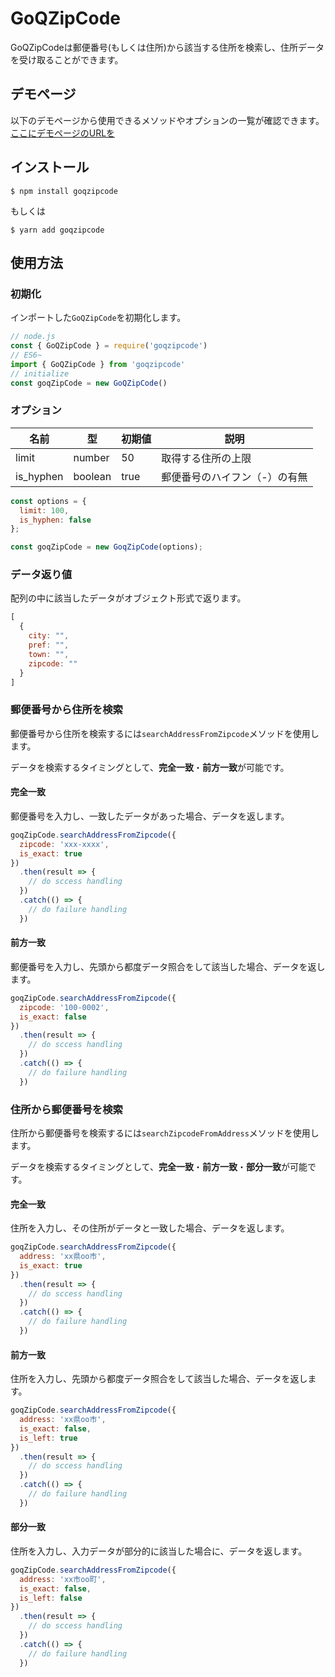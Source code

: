 # GoQZipCode
GoQZipCodeは郵便番号(もしくは住所)から該当する住所を検索し、住所データを受け取ることができます。

## デモページ
以下のデモページから使用できるメソッドやオプションの一覧が確認できます。  
[ここにデモページのURLを](https://example.com)

## インストール
```shell
$ npm install goqzipcode
```
もしくは
```shell
$ yarn add goqzipcode
```

## 使用方法

### 初期化
インポートした`GoQZipCode`を初期化します。
```javascript
// node.js
const { GoQZipCode } = require('goqzipcode')
// ES6~
import { GoQZipCode } from 'goqzipcode'
// initialize
const goqZipCode = new GoQZipCode()
```

### オプション
| 名前 | 型 | 初期値 | 説明 |
----|----|----|----
| limit  | number  | 50 | 取得する住所の上限 |
| is_hyphen  | boolean  | true | 郵便番号のハイフン（-）の有無 |

```javascript
const options = {
  limit: 100,
  is_hyphen: false
};

const goqZipCode = new GoqZipCode(options);
```

### データ返り値
配列の中に該当したデータがオブジェクト形式で返ります。

```javascript
[
  {
    city: "",
    pref: "",
    town: "",
    zipcode: ""
  }
]
```

### 郵便番号から住所を検索
郵便番号から住所を検索するには`searchAddressFromZipcode`メソッドを使用します。

データを検索するタイミングとして、**完全一致**・**前方一致**が可能です。

#### 完全一致
郵便番号を入力し、一致したデータがあった場合、データを返します。  

```javascript
goqZipCode.searchAddressFromZipcode({
  zipcode: 'xxx-xxxx',
  is_exact: true
})
  .then(result => {
    // do sccess handling 
  })
  .catch(() => {
    // do failure handling 
  })
```

#### 前方一致
郵便番号を入力し、先頭から都度データ照合をして該当した場合、データを返します。

```javascript
goqZipCode.searchAddressFromZipcode({
  zipcode: '100-0002',
  is_exact: false
})
  .then(result => {
    // do sccess handling 
  })
  .catch(() => {
    // do failure handling 
  })
```

### 住所から郵便番号を検索
住所から郵便番号を検索するには`searchZipcodeFromAddress`メソッドを使用します。

データを検索するタイミングとして、**完全一致**・**前方一致**・**部分一致**が可能です。

#### 完全一致
住所を入力し、その住所がデータと一致した場合、データを返します。

```javascript
goqZipCode.searchAddressFromZipcode({
  address: 'xx県oo市',
  is_exact: true
})
  .then(result => {
    // do sccess handling 
  })
  .catch(() => {
    // do failure handling 
  })
```

#### 前方一致
住所を入力し、先頭から都度データ照合をして該当した場合、データを返します。

```javascript
goqZipCode.searchAddressFromZipcode({
  address: 'xx県oo市',
  is_exact: false,
  is_left: true
})
  .then(result => {
    // do sccess handling 
  })
  .catch(() => {
    // do failure handling 
  })
```

#### 部分一致
住所を入力し、入力データが部分的に該当した場合に、データを返します。

```javascript
goqZipCode.searchAddressFromZipcode({
  address: 'xx市oo町',
  is_exact: false,
  is_left: false
})
  .then(result => {
    // do sccess handling 
  })
  .catch(() => {
    // do failure handling 
  })
```
